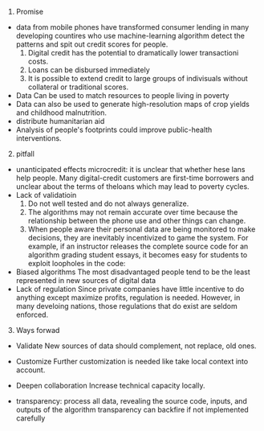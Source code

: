 1. Promise 
* data from mobile phones have transformed consumer lending in many developing countires who use machine-learning algorithm detect the patterns and spit out credit scores for people. 
  1. Digital credit has the potential to dramatically lower transactioni costs. 
  2. Loans can be disbursed immediately
  3. It is possible to extend credit to large groups of indivisuals without collateral or traditional scores.
* Data Can be used to match resources to people living in poverty
* Data can also be used to generate high-resolution maps of crop yields and childhood malnutrition.
* distribute humanitarian aid
* Analysis of people's footprints could improve public-health interventions. 

2. pitfall
* unanticipated effects 
  microcredit: it is unclear that whether hese lans help people. Many digital-credit customers are first-time borrowers and unclear about the terms of theloans which may lead to poverty cycles. 
* Lack of validatioin
  1. Do not well tested and do not always generalize. 
  2. The algorithms may not remain accurate over time because the relationship between the phone use and other things can change. 
  3. When people aware their personal data are being monitored to make decisions, they are inevitably incentivized to game the system. For example, if an instructor releases the complete source code for an algorithm grading student essays, it becomes easy for students to exploit loopholes in the code:
* Biased algorithms 
  The most disadvantaged people tend to be the least represented in new sources of digital data
* Lack of regulation
  Since private companies have little incentive to do anything except maximize profits, regulation is needed. However, in many develoing nations, those regulations that do exist are seldom enforced. 
  
3. Ways forwad
* Validate 
  New sources of data should complement, not replace, old ones. 
* Customize
  Further customization is needed like take local context into account. 
* Deepen collaboration
  Increase technical capacity locally. 
  
* transparency: process all data, revealing the source code, inputs, and outputs of the algorithm
                transparency can backfire if not implemented carefully
